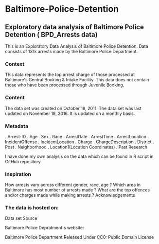 # Baltimore-Police-Detention
## Exploratory data analysis of Baltimore Police Detention ( BPD_Arrests data)

This is an Exploratory Data Analysis of Baltimore Police Detention. 
Data consists  of 131k arrests made by the Baltimore Police Department.

### Context

This data represents the top arrest charge of those processed at Baltimore's Central Booking & Intake Facility. 
This data does not contain those who have been processed through Juvenile Booking.

### Content

The data set was created on October 18, 2011. The data set was last updated on November 18, 2016. It is updated on a monthly basis.

### Metadata

. Arrest-ID
. Age
. Sex
. Race
. ArrestDate
. ArrestTime
. ArrestLocation
. IncidentOffense
. IncidentLocation
. Charge
. ChargeDescription
. District
. Post
. Neighborhood
. Location1(Location Coordinates)
. Past Research

I have done my own analysis on the data which can be found in R script in GitHub repository. 

### Inspiration

How arrests vary across different gender, race, age ?
Which area in Baltimore has most number of arrests made ?
What are the top offences and/or charges made while making arrests ?
Acknowledgements

### The data is hosted on:

Data set Source

Baltimore Police Depratment's website:

Baltimore Police Department
Released Under CC0: Public Domain License









